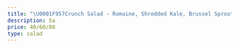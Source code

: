 ```yaml
---
title: "\U0001F957Crunch Salad - Romaine, Shredded Kale, Brussel Sprouts, Cabbage , Carrots , Feta with Sliced  Almonds "
description: Sa
price: 40/60/80
type: salad
---
```


